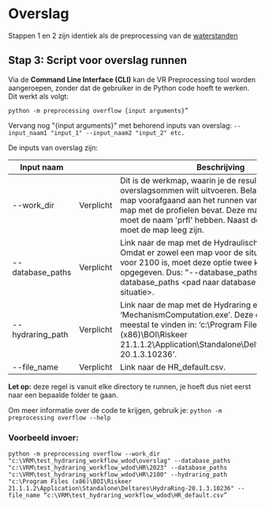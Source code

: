 # Overslag

Stappen 1 en 2 zijn identiek als de preprocessing van de [waterstanden](Waterstand.md)

## Stap 3: Script voor overslag runnen  

Via de **Command Line Interface (CLI)** kan de VR Preprocessing tool worden aangeroepen, zonder dat de gebruiker in de Python code hoeft te werken. Dit werkt als volgt:

```
python -m preprocessing overflow {input arguments}”
```

Vervang nog "{input arguments}" met behorend inputs van overslag: ```--input_naam1 "input_1" --input_naam2 "input_2" etc.```

De inputs van overslag zijn: 

| Input naam       	      | 	           | Beschrijving                                                                                                                                                                                 	                                                                                                                                                                               |
|-------------------------|-------------|------------------------------------------------------------------------------------------------------------------------------------------------------------------------------------------------------------------------------------------------------------------------------------------------------------------------------------------------------------------------------|
| --work_dir  	       | Verplicht 	 | 	Dit is de werkmap, waarin je de resultaten van de overslagsommen wilt uitvoeren. Belangrijk is dat deze map voorafgaand aan het runnen van het script al een map met de profielen bevat. Deze map met profielen moet de naam 'prfl' hebben. Naast de profielenmap, moet de map leeg zijn.                                                                                                                                                                                                                                                                                                      |
| --database_paths     	 | Verplicht 	 | Link naar de map met de Hydraulische database. Omdat er zowel een map voor de situatie huidig, als voor 2100 is, moet deze optie twee keer worden opgegeven. Dus: "--database_paths <pad naar de database voor huidige situatie> --database_paths <pad naar database voor de 2100 situatie>.                                                                                 |
| --hydraring_path    	   | Verplicht 	 | Link naar de map met de Hydraring executable ‘MechanismComputation.exe’. Deze executable is meestal te vinden in: ‘c:\Program Files (x86)\BOI\Riskeer 21.1.1.2\Application\Standalone\Deltares\HydraRing-20.1.3.10236’.                                                                                                                                                     	 |
| --file_name    | Verplicht 	 | Link naar de HR_default.csv.                                                                                                                                                     	                                                                                                                                                                                           |


**Let op:** deze regel is vanuit elke directory te runnen, je hoeft dus niet eerst naar een bepaalde folder te gaan.


Om meer informatie over de code te krijgen, gebruik je: 
``` python -m preprocessing overflow --help ```

### Voorbeeld invoer: 
```
python -m preprocessing overflow --work_dir "c:\VRM\test_hydraring_workflow_wdod\overslag" --database_paths "c:\VRM\test_hydraring_workflow_wdod\HR\2023" --database_paths "c:\VRM\test_hydraring_workflow_wdod\HR\2100" --hydraring_path "c:\Program Files (x86)\BOI\Riskeer 21.1.1.2\Application\Standalone\Deltares\HydraRing-20.1.3.10236" --file_name “c:\VRM\test_hydraring_workflow_wdod\HR_default.csv”
```